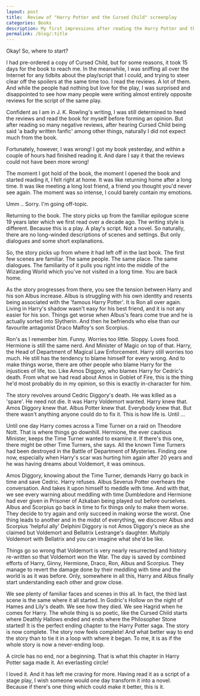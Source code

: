 ```yaml
---
layout: post
title:  Review of "Harry Potter and the Cursed Child" screenplay
categories: Books
description: My first impressions after reading the Harry Potter and the Cursed Child screenplay
permalink: /blog/:title
---
```


Okay! So, where to start?

I had pre-ordered a copy of Cursed Child, but for some reasons, it took 15 days for the book to reach me. In the meanwhile, I was sniffing all over the Internet for any tidbits about the play/script that I could, and trying to steer clear off the spoilers at the same time too. I read the reviews. A lot of them. And while the people had nothing but love for the play, I was surprised and disappointed to see how many people were writing almost entirely opposite reviews for the script of the same play.

Confident as I am in J. K. Rowling's writing, I was still determined to heed the reviews and read the book for myself before forming an opinion. But after reading so many negative reviews, after hearing Cursed Child being said 'a badly written fanfic' among other things, naturally I did not expect much from the book.

Fortunately, however, I was wrong! I got my book yesterday, and within a couple of hours had finished reading it. And dare I say it that the reviews could not have been more wrong!

The moment I got hold of the book, the moment I opened the book and started reading it, I felt right at home. It was like returning home after a long time. It was like meeting a long lost friend, a friend you thought you'd never see again. The moment was so intense, I could barely contain my emotions.

Umm .. Sorry. I'm going off-topic.

Returning to the book. The story picks up from the familiar epilogue scene 19 years later which we first read over a decade ago. The writing style is different. Because this is a play. A play's script. Not a novel. So naturally, there are no long-winded descriptions of scenes and settings. But only dialogues and some short explanations.

So, the story picks up from where it had left off in the last book. The first few scenes are familiar. The same people. The same place. The same dialogues. The familiarity of it pulls you right into the middle of the Wizarding World which you've not visited in a long time. You are back home.

As the story progresses from there, you see the tension between Harry and his son Albus increase. Albus is struggling with his own identity and resents being associated with the 'famous Harry Potter'. It is Ron all over again. Living in Harry's shadow wasn't easy for his best friend, and it is not any easier for his son. Things get worse when Albus's fears come true and he is actually sorted into Slytherin. And then he befriends who else than our favourite antagonist Draco Malfoy's son Scorpius.

Ron's as I remember him. Funny. Worries too little. Sloppy. Loves food. Hermione is still the same nerd. And Minister of Magic on top of that. Harry, the Head of Department of Magical Law Enforcement. Harry still worries too much. He still has the tendency to blame himself for every wrong. And to make things worse, there are other people who blame Harry for the injustices of life, too. Like Amos Diggory, who blames Harry for Cedric's death. From what we had read about Amos in Goblet of Fire, this is the thing he'd most probably do in my opinion, so this is exactly in-character for him.

The story revolves around Cedric Diggory's death. He was killed as a 'spare'. He need not die. It was Harry Voldemort wanted. Harry knew that. Amos Diggory knew that. Albus Potter knew that. Everybody knew that. But there wasn't anything anyone could do to fix it. This is how life is. Until ...

Until one day Harry comes across a Time Turner on a raid on Theodore Nott. That is where things go downhill. Hermione, the ever cautious Minister, keeps the Time Turner wanted to examine it. If there's this one, there might be other Time Turners, she says. All the known Time Turners had been destroyed in the Battle of Department of Mysteries. Finding one now, especially when Harry's scar was hurting him again after 20 years and he was having dreams about Voldemort, it was ominous.

Amos Diggory, knowing about the Time Turner, demands Harry go back in time and save Cedric. Harry refuses. Albus Severus Potter overhears the conversation. And takes it upon himself to meddle with time. And with that, we see every warning about meddling with time Dumbledore and Hermione had ever given in Prisoner of Azkaban being played out before ourselves. Albus and Scorpius go back in time to fix things only to make them worse. They decide to try again and only succeed in making worse the worst. One thing leads to another and in the midst of everything, we discover Albus and Scorpius 'helpful ally' Delphini Diggory is not Amos Diggory's niece as she claimed but Voldemort and Bellatrix Lestrange's daughter. Multiply Voldemort with Bellatrix and you can imagine what she'd be like.

Things go so wrong that Voldemort is very nearly resurrected and history re-written so that Voldemort won the War. The day is saved by combined efforts of Harry, Ginny, Hermione, Draco, Ron, Albus and Scorpius. They manage to revert the damage done by their meddling with time and the world is as it was before. Only, somewhere in all this, Harry and Albus finally start understanding each other and grow close.

We see plenty of familiar faces and scenes in this all. In fact, the third last scene is the same where it all started. In Godric's Hollow on the night of Hames and Lily's death. We see how they died. We see Hagrid when he comes for Harry. The whole thing is so poetic, like the Cursed Child starts where Deathly Hallows ended and ends where the Philosopher Stone started! It is the perfect ending chapter to the Harry Potter saga. The story is now complete. The story now feels complete! And what better way to end the story than to tie it in a loop with where it began. To me, it is as if the whole story is now a never-ending loop.

A circle has no end, nor a beginning. That is what this chapter in Harry Potter saga made it. An everlasting circle!

I loved it. And it has left me craving for more. Having read it as a script of a stage play, I wish someone would one day transform it into a novel. Because if there's one thing which could make it better, this is it. 
